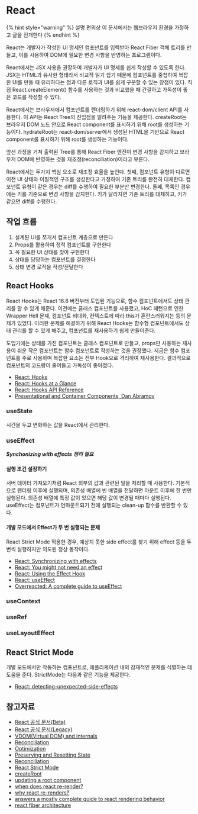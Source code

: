 # React

{% hint style="warning" %}
설명 편의상 이 문서에서는 웹브라우저 환경을 가정하고 글을 전개한다
{% endhint %}

React는 개발자가 작성한 UI 명세인 컴포넌트를 입력받아 React Fiber 객체 트리를 만들고, 이를 사용하여 DOM에 필요한 변경 사항을 반영하는 프로그램이다.

React에서는 JSX 사용을 권장하여 개발자가 UI 명세를 쉽게 작성할 수 있도록 한다. JSX는 HTML과 유사한 형태라서 비교적 읽기 쉽기 때문에 컴포넌트를 중첩하여 복잡한 UI를 만들 때 유리하다는 점과 다른 로직과 UI를 쉽게 구분할 수 있는 장점이 있다. 직접 React.createElement() 함수를 사용하는 것과 비교했을 때 간결하고 가독성이 좋은 코드를 작성할 수 있다.

React에서는 브라우저에서 컴포넌트를 렌더링하기 위해 react-dom/client API를 사용한다. 이 API는 React Tree의 진입점을 알려주는 기능을 제공한다. createRoot는 브라우저 DOM 노드 안으로 React component를 표시하기 위해 root를 생성하는 기능이다. hydrateRoot는 react-dom/server에서 생성된 HTML을 기반으로 React component를 표시하기 위해 root를 생성하는 기능이다.

앞선 과정을 거쳐 출력된 Tree를 통해 React Fiber 엔진이 변경 사항을 감지하고 브라우저 DOM에 반영하는 것을 재조정(reconciliation)이라고 부른다.

React에서는 두가지 핵심 요소로 재조정 효율을 높인다. 첫째, 컴포넌트 유형이 다르면 이전 UI 상태와 이질적인 구조를 생성한다고 가정하여 기존 트리를 완전히 대체한다. 컴포넌트 유형이 같은 경우는 diff를 수행하여 필요한 부분만 변경한다. 둘째, 목록인 경우에는 키를 기준으로 변경 사항을 감지한다. 키가 달라지면 기존 트리를 대체하고, 키가 같으면 diff를 수행한다.

## 작업 흐름

1. 설계된 UI를 쪼개서 컴포넌트 계층으로 만든다
2. Props를 활용하여 정적 컴포넌트를 구현한다
3. 꼭 필요한 UI 상태를 찾아 구현한다
4. 상태를 담당하는 컴포넌트를 결정한다
5. 상태 변경 로직을 작성/전달한다

## React Hooks

React Hooks는 React 16.8 버전부터 도입된 기능으로, 함수 컴포넌트에서도 상태 관리를 할 수 있게 해준다. 이전에는 클래스 컴포넌트를 사용했고, HoC 패턴으로 인한 Wrapper Hell 문제, 컴포넌트 비대화, 컨텍스트에 따라 this가 혼란스러워지는 등의 문제가 있었다. 이러한 문제를 해결하기 위해 React Hooks는 함수형 컴포넌트에서도 상태 관리를 할 수 있게 해주고, 컴포넌트를 재사용하기 쉽게 만들어준다.

도입기에는 상태를 가진 컴포넌트는 클래스 컴포넌트로 만들고, props만 사용하는 재사용이 쉬운 작은 컴포넌트는 함수 컴포넌트로 작성하는 것을 권장했다. 지금은 함수 컴포넌트를 주로 사용하며 복잡한 요소는 전부 Hook으로 격리하여 재사용한다. 결과적으로 컴포넌트의 코드량이 줄어들고 가독성이 좋아졌다.

- [React: Hooks](https://ko.reactjs.org/docs/hooks-intro.html)
- [React: Hooks at a Glance](https://ko.reactjs.org/docs/hooks-overview.html)
- [React: Hooks API Reference](https://ko.reactjs.org/docs/hooks-reference.html)
- [Presentational and Container Components, Dan Abramov](https://medium.com/@dan_abramov/smart-and-dumb-components-7ca2f9a7c7d0)

### useState

시간을 두고 변화하는 값을 React에서 관리한다.
### useEffect

***Synchonizing with effects 정리 필요***

#### 실행 조건 설정하기

서버 데이터 가져오기처럼 React 외부의 값과 관련된 일을 처리할 때 사용한다. 기본적으로 렌더링 이후에 실행되며, 의존성 배열에 빈 배열을 전달하면 마운트 이후에 한 번만 실행된다. 의존성 배열에 특정 값이 있으면 해당 값이 변경될 때마다 실행된다. useEffect는 컴포넌트가 언마운트되기 전에 실행되는 clean-up 함수를 반환할 수 있다.

#### 개발 모드에서 Effect가 두 번 실행되는 문제

React Strict Mode 적용한 경우, 예상치 못한 side effect를 찾기 위해 effect 등을 두번씩 실행하지만 의도된 정상 동작이다.

- [React: Synchronizing with effects](https://react.dev/learn/synchronizing-with-effects)
- [React: You might not need an effect](https://react.dev/learn/you-might-not-need-an-effect)
- [React: Using the Effect Hook](https://ko.reactjs.org/docs/hooks-effect.html)
- [React: useEffect](https://react.dev/reference/react/useEffect)
- [Overreacted: A complete guide to useEffect](https://overreacted.io/ko/a-complete-guide-to-useeffect/)

### useContext

### useRef

### useLayoutEffect

## React Strict Mode

개발 모드에서만 작동하는 컴포넌트로, 애플리케이션 내의 잠재적인 문제를 식별하는 데 도움을 준다. StrictMode는 다음과 같은 기능을 제공한다.

- [React: detecting-unexpected-side-effects](https://ko.reactjs.org/docs/strict-mode.html#detecting-unexpected-side-effects)

## 참고자료

- [React 공식 문서(Beta)](https://beta.reactjs.org/)
- [React 공식 문서(Legacy)](https://ko.reactjs.org/)
- [VDOM(Virtual DOM) and internals](https://ko.reactjs.org/docs/faq-internals.html)
- [Reconciliation](https://ko.reactjs.org/docs/reconciliation.html)
- [Optimization](https://ko.reactjs.org/docs/optimizing-performance.html)
- [Preserving and Resetting State](https://beta.reactjs.org/learn/preserving-and-resetting-state)
- [Reconciliation](https://ko.reactjs.org/docs/reconciliation.html)
- [React Strict Mode](https://ko.reactjs.org/docs/strict-mode.html)
- [createRoot](https://beta.reactjs.org/reference/react-dom/client/createRoot)
- [updating a root component](https://beta.reactjs.org/reference/react-dom/client/createRoot#updating-a-root-component)
- [when does react re-render?](https://velog.io/@surim014/react-rerender)
- [why react re-renders?](https://medium.com/@yujso66/%EB%B2%88%EC%97%AD-%EC%99%9C-%EB%A6%AC%EC%95%A1%ED%8A%B8%EC%97%90%EC%84%9C-%EB%A6%AC%EB%A0%8C%EB%8D%94%EB%A7%81%EC%9D%B4-%EB%B0%9C%EC%83%9D%ED%95%98%EB%8A%94%EA%B0%80-74dd239b0063)
- [answers a mostly complete guide to react rendering behavior](https://velog.io/@superlipbalm/blogged-answers-a-mostly-complete-guide-to-react-rendering-behavior)
- [react fiber architecture](https://github.com/acdlite/react-fiber-architecture)
